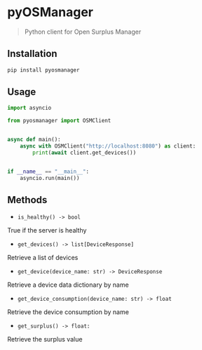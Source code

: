 # pyOSManager

> Python client for Open Surplus Manager

## Installation

```bash
pip install pyosmanager
```

## Usage

```python
import asyncio

from pyosmanager import OSMClient


async def main():
    async with OSMClient("http://localhost:8080") as client:
        print(await client.get_devices())


if __name__ == "__main__":
    asyncio.run(main())
```

## Methods

- `is_healthy() -> bool`

True if the server is healthy

- `get_devices() -> list[DeviceResponse]`

Retrieve a list of devices

- `get_device(device_name: str) -> DeviceResponse`
  
Retrieve a device data dictionary by name

- `get_device_consumption(device_name: str) -> float`
  
Retrieve the device consumption by name

- `get_surplus() -> float:`

Retrieve the surplus value
